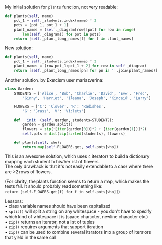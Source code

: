 
My initial solution for `plants` function, not very readable:
```Python
def plants(self, name):
    pot_1 = self._students.index(name) * 2
    pots = [pot_1, pot_1 + 1]
    plant_names = (self._diagram[row][pot] for row in range(
        len(self._diagram)) for pot in pots)
    return [self._plant_long_names[f] for f in plant_names]
```

New solution:
```Python
def plants(self, name):
    pot_1 = self._students.index(name) * 2
    plant_names = (row[pot_1:pot_1 + 2] for row in self._diagram)
    return [self._plant_long_names[pn] for pn in ''.join(plant_names)]
```  

Another solution, by Exercism user mariazverina:  
```Python
class Garden:
	STUDENTS = ['Alice', 'Bob', 'Charlie', 'David', 'Eve', 'Fred',
		'Ginny', 'Harriet', 'Ileana', 'Joseph', 'Kincaid', 'Larry']

	FLOWERS = {'C': 'Clover', 'R': 'Radishes',
		'G': 'Grass', 'V': 'Violets'}

	def __init__(self, garden, students=STUDENTS):
		garden = garden.split()
		flowers = zip(*[iter(garden[0])]*2 + [iter(garden[1])]*2)
		self.pots = dict(zip(sorted(students), flowers))

	def plants(self, who):
		return map(self.FLOWERS.get, self.pots[who])
  ```

This is an awesome solution, which uses 4 iterators to build a dictionary mapping each student to his/her list of flowers.  
The only drawback is that it's not easily extendable to a case where there are >2 rows of flowers.  

(For clarity, the plants function seems to return a map, which makes the tests fail. It should probably read something like:  
  `return [self.FLOWERS.get(f) for f in self.pots[who]]`)

Lessons:  
• class variable names should have been capitalized  
• `split()` will split a string on any whitespace - you don't have to specify which kind of whitespace it is (space character, newline character etc.)  
• `zip()` returns an iterator, not a list of tuples    
• `zip()` requires arguments that support iteration  
• `zip()` can be used to combine several iterators into a group of iterators that yield in the same call
